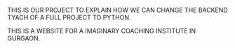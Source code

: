 THIS IS OUR PROJECT TO EXPLAIN HOW WE CAN CHANGE THE BACKEND TYACH OF A FULL PROJECT TO PYTHON.

THIS IS A WEBSITE FOR A IMAGINARY COACHING INSTITUTE IN GURGAON.
